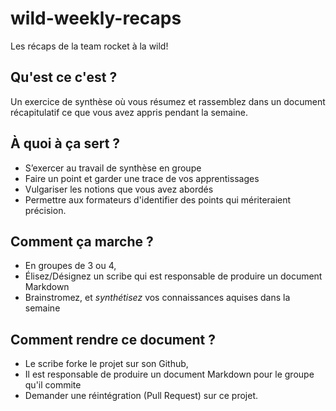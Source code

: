 # wild-weekly-recaps

Les récaps de la team rocket à la wild!

## Qu'est ce c'est ?

Un exercice de synthèse où vous résumez et rassemblez dans un document récapitulatif ce que vous avez appris pendant la semaine.


## À quoi à ça sert ?

- S’exercer au travail de synthèse en groupe
- Faire un point et garder une trace de vos apprentissages
- Vulgariser les notions que vous avez abordés
- Permettre aux formateurs d'identifier des points qui mériteraient précision.

## Comment ça marche ?

- En groupes de 3 ou 4,
- Élisez/Désignez un scribe qui est responsable de produire un document Markdown
- Brainstromez, et *synthétisez* vos connaissances aquises dans la semaine
 
## Comment rendre ce document ?

- Le scribe forke le projet sur son Github,
- Il est responsable de produire un document Markdown pour le groupe qu'il commite
- Demander une réintégration (Pull Request) sur ce projet.

